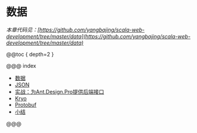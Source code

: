 # 数据

*本章代码见：[https://github.com/yangbajing/scala-web-development/tree/master/data](https://github.com/yangbajing/scala-web-development/tree/master/data)*

@@toc { depth=2 }

@@@ index

* [数据](data.0.md)
* [JSON](data.1.md)
* [实战：为Ant.Design.Pro提供后端接口](data.ant-design-pro.md)
* [Kryo](data.kryo.md)
* [Protobuf](data.2.md)
* [小结](data.z.md)

@@@

